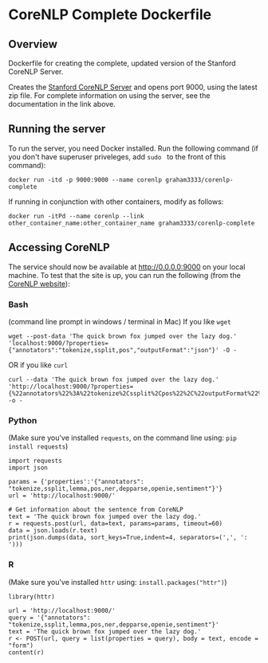 # CoreNLP Complete Dockerfile

## Overview
Dockerfile for creating the complete, updated version of the Stanford CoreNLP Server. 

Creates the [Stanford CoreNLP Server](http://stanfordnlp.github.io/CoreNLP/corenlp-server.html) and opens port 9000, using the latest zip file. For complete information on using the server, see the documentation in the link above.

## Running the server
To run the server, you need Docker installed. Run the following command (if you don't have superuser priveleges, add `sudo ` to the front of this command):

```
docker run -itd -p 9000:9000 --name corenlp graham3333/corenlp-complete
```

If running in conjunction with other containers, modify as follows:

```
docker run -itPd --name corenlp --link other_container_name:other_container_name graham3333/corenlp-complete
```

## Accessing CoreNLP

The service should now be available at http://0.0.0.0:9000 on your local machine. To test that the site is up, you can run the following (from the [CoreNLP website](https://stanfordnlp.github.io/CoreNLP/corenlp-server.html)):

### Bash 
(command line prompt in windows / terminal in Mac)
If you like `wget`
```
wget --post-data 'The quick brown fox jumped over the lazy dog.' 'localhost:9000/?properties={"annotators":"tokenize,ssplit,pos","outputFormat":"json"}' -O -
```
OR if you like `curl`
```
curl --data 'The quick brown fox jumped over the lazy dog.' 'http://localhost:9000/?properties={%22annotators%22%3A%22tokenize%2Cssplit%2Cpos%22%2C%22outputFormat%22%3A%22json%22}' -o -
```

### Python 
(Make sure you've installed `requests`, on the command line using: `pip install requests`)
```
import requests
import json

params = {'properties':'{"annotators": "tokenize,ssplit,lemma,pos,ner,depparse,openie,sentiment"}'}
url = 'http://localhost:9000/'

# Get information about the sentence from CoreNLP
text = 'The quick brown fox jumped over the lazy dog.'
r = requests.post(url, data=text, params=params, timeout=60)
data = json.loads(r.text)
print(json.dumps(data, sort_keys=True,indent=4, separators=(',', ': ')))
```

### R
(Make sure you've installed `httr` using: `install.packages("httr")`)
```
library(httr)

url = 'http://localhost:9000/'
query = '{"annotators": "tokenize,ssplit,lemma,pos,ner,depparse,openie,sentiment"}'
text = 'The quick brown fox jumped over the lazy dog.'
r <- POST(url, query = list(properties = query), body = text, encode = "form")
content(r)
```